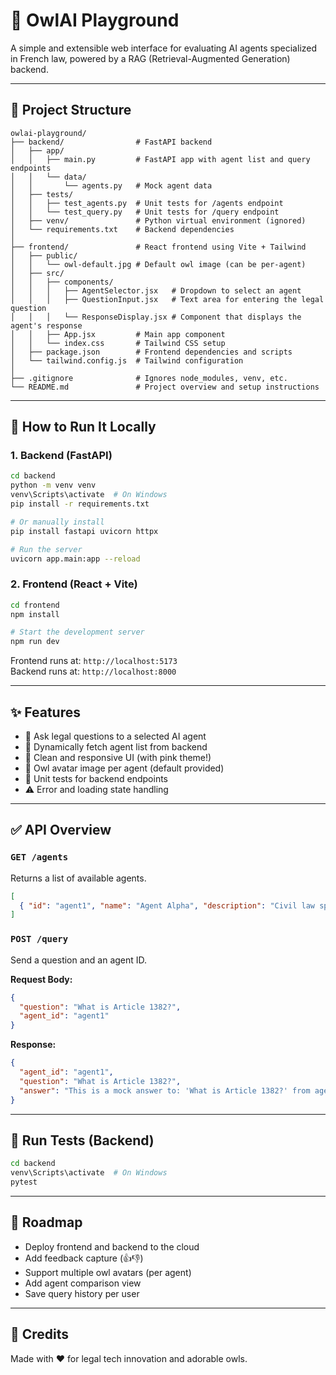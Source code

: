 
# 🦉 OwlAI Playground

A simple and extensible web interface for evaluating AI agents specialized in French law, powered by a RAG (Retrieval-Augmented Generation) backend.

---

## 📁 Project Structure

```
owlai-playground/
├── backend/                # FastAPI backend
│   ├── app/
│   │   ├── main.py         # FastAPI app with agent list and query endpoints
│   │   └── data/
│   │       └── agents.py   # Mock agent data
│   ├── tests/
│   │   ├── test_agents.py  # Unit tests for /agents endpoint
│   │   └── test_query.py   # Unit tests for /query endpoint
│   ├── venv/               # Python virtual environment (ignored)
│   └── requirements.txt    # Backend dependencies
│
├── frontend/               # React frontend using Vite + Tailwind
│   ├── public/
│   │   └── owl-default.jpg # Default owl image (can be per-agent)
│   ├── src/
│   │   ├── components/
│   │   │   ├── AgentSelector.jsx   # Dropdown to select an agent
│   │   │   ├── QuestionInput.jsx   # Text area for entering the legal question
│   │   │   └── ResponseDisplay.jsx # Component that displays the agent's response
│   │   ├── App.jsx         # Main app component
│   │   └── index.css       # Tailwind CSS setup
│   ├── package.json        # Frontend dependencies and scripts
│   └── tailwind.config.js  # Tailwind configuration
│
├── .gitignore              # Ignores node_modules, venv, etc.
└── README.md               # Project overview and setup instructions
```

---

## 🚀 How to Run It Locally

### 1. Backend (FastAPI)

```bash
cd backend
python -m venv venv
venv\Scripts\activate  # On Windows
pip install -r requirements.txt

# Or manually install
pip install fastapi uvicorn httpx

# Run the server
uvicorn app.main:app --reload
```

### 2. Frontend (React + Vite)

```bash
cd frontend
npm install

# Start the development server
npm run dev
```

Frontend runs at: `http://localhost:5173`  
Backend runs at: `http://localhost:8000`

---

## ✨ Features

- 📝 Ask legal questions to a selected AI agent
- 🤖 Dynamically fetch agent list from backend
- 🎨 Clean and responsive UI (with pink theme!)
- 🦉 Owl avatar image per agent (default provided)
- 🧪 Unit tests for backend endpoints
- ⚠️ Error and loading state handling

---

## ✅ API Overview

### `GET /agents`
Returns a list of available agents.

```json
[
  { "id": "agent1", "name": "Agent Alpha", "description": "Civil law specialist" }
]
```

### `POST /query`
Send a question and an agent ID.

**Request Body:**

```json
{
  "question": "What is Article 1382?",
  "agent_id": "agent1"
}
```

**Response:**

```json
{
  "agent_id": "agent1",
  "question": "What is Article 1382?",
  "answer": "This is a mock answer to: 'What is Article 1382?' from agent 'agent1'."
}
```

---

## 🧪 Run Tests (Backend)

```bash
cd backend
venv\Scripts\activate  # On Windows
pytest
```

---

## 🔮 Roadmap

- Deploy frontend and backend to the cloud
- Add feedback capture (👍👎)
- Support multiple owl avatars (per agent)
- Add agent comparison view
- Save query history per user

---

## 🧠 Credits

Made with ❤️ for legal tech innovation and adorable owls.
